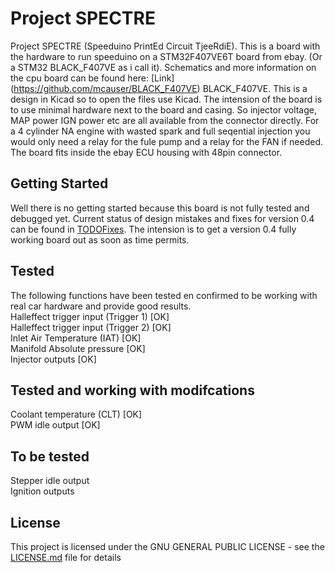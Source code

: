 # Project SPECTRE
Project SPECTRE	(Speeduino PrintEd Circuit TjeeRdiE). This is a board with the hardware to run speeduino on a STM32F407VE6T board from ebay. (Or a STM32 BLACK_F407VE as i call it). Schematics and more information on the cpu board can be found here: [Link] (https://github.com/mcauser/BLACK_F407VE) 
BLACK_F407VE. This is a design in Kicad so to open the files use Kicad. The intension of the board is to use minimal hardware next to the board and casing. So injector voltage, MAP power IGN power etc are all available from the connector directly. For a 4 cylinder NA engine with wasted spark and full seqential injection you would only need a relay for the fule pump and a relay for the FAN if needed. The board fits inside the ebay ECU housing with 48pin connector.

## Getting Started
Well there is no getting started because this board is not fully tested and debugged yet. Current status of design mistakes and fixes for version 0.4 can be found in [TODOFixes](TODOFixes). The intension is to get a version 0.4 fully working board out as soon as time permits.

## Tested
The following functions have been tested en confirmed to be working with real car hardware and provide good results.<br/> 
Halleffect trigger input (Trigger 1) [OK]<br/>
Halleffect trigger input (Trigger 2) [OK]<br/>
Inlet Air Temperature (IAT) [OK]<br/>
Manifold Absolute pressure [OK]<br/>
Injector outputs [OK]<br/>

## Tested and working with modifcations
Coolant temperature (CLT) [OK]<br/>
PWM idle output [OK]<br/>

## To be tested
Stepper idle output<br/> 
Ignition outputs <br/>

## License
This project is licensed under the GNU GENERAL PUBLIC LICENSE - see the [LICENSE.md](LICENSE.md) file for details



